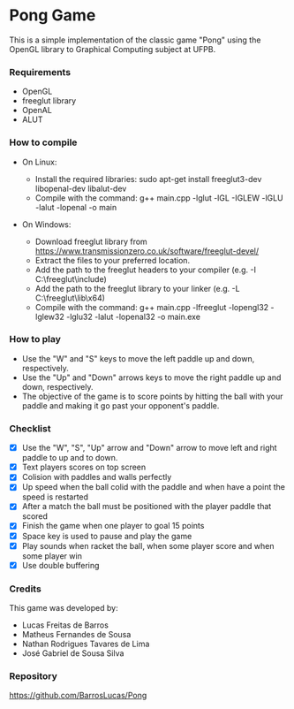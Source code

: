 # Pong Game

This is a simple implementation of the classic game "Pong" using the OpenGL library to Graphical Computing subject at UFPB.

### Requirements

   - OpenGL
   - freeglut library
   - OpenAL
   - ALUT

### How to compile

   - On Linux:
        - Install the required libraries: sudo apt-get install freeglut3-dev libopenal-dev libalut-dev
        - Compile with the command: g++ main.cpp -lglut -lGL -IGLEW -lGLU -lalut -lopenal -o main

   - On Windows:
        - Download freeglut library from https://www.transmissionzero.co.uk/software/freeglut-devel/
        - Extract the files to your preferred location.
        - Add the path to the freeglut headers to your compiler (e.g. -I C:\freeglut\include)
        - Add the path to the freeglut library to your linker (e.g. -L C:\freeglut\lib\x64)
        - Compile with the command: g++ main.cpp -lfreeglut -lopengl32 -lglew32 -lglu32 -lalut -lopenal32 -o main.exe


### How to play

   - Use the "W" and "S" keys to move the left paddle up and down, respectively.
   - Use the "Up" and "Down" arrows keys to move the right paddle up and down, respectively.
   - The objective of the game is to score points by hitting the ball with your paddle and making it go past your opponent's paddle.
   
### Checklist

   - [x] Use the "W", "S", "Up" arrow and "Down" arrow to move left and right paddle to up and to down.
   - [x] Text players scores on top screen
   - [x] Colision with paddles and walls perfectly
   - [x] Up speed when the ball colid with the paddle and when have a point the speed is restarted
   - [x] After a match the ball must be positioned with the player paddle that scored
   - [x] Finish the game when one player to goal 15 points
   - [x] Space key is used to pause and play the game
   - [x] Play sounds when racket the ball, when some player score and when some player win
   - [x] Use double buffering

### Credits

This game was developed by:
- Lucas Freitas de Barros
- Matheus Fernandes de Sousa
- Nathan Rodrigues Tavares de Lima
- José Gabriel de Sousa Silva

### Repository
https://github.com/BarrosLucas/Pong